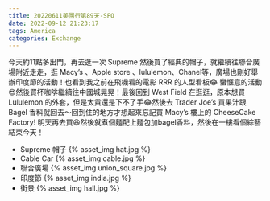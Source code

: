 ```yaml
---
title: 20220611美國行第89天-SFO
date: 2022-09-12 21:23:17
tags: America
categories: Exchange
---
```

今天約11點多出門，再去逛一次 Supreme 然後買了經典的帽子，就繼續往聯合廣場附近走走，逛 Macy’s 、Apple store 、lululemon、Chanel等，廣場也剛好舉辦印度節的活動！也看到我之前在飛機看的電影 RRR 的人型看板😂 蠻愜意的活動😍然後買杯咖啡繼續往中國城晃晃！最後回到 West Field 在逛逛，原本想買 Lululemon 的外套，但是太貴還是下不了手😂然後去 Trader Joe’s 買果汁跟 Bagel 香料就回去～回到住的地方才想起來忘記買 Macy’s 樓上的 CheeseCake Factory! 明天再去買😆然後就煮個麵配上麵包加bagel香料，然後在一樓看個綜藝結束今天！

- Supreme 帽子
{% asset_img hat.jpg %}
- Cable Car
{% asset_img cable.jpg %}
- 聯合廣場
{% asset_img union_square.jpg %}
- 印度節
{% asset_img india.jpg %}
- 街景
{% asset_img hall.jpg %}
